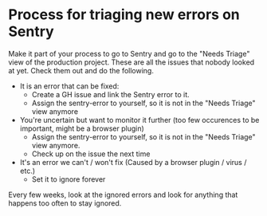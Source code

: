 Process for triaging new errors on Sentry
=========================================

Make it part of your process to go to Sentry and go to the "Needs Triage" view of the production project.
These are all the issues that nobody looked at yet. Check them out and do the following.

* It is an error that can be fixed:
  * Create a GH issue and link the Sentry error to it.
  * Assign the sentry-error to yourself, so it is not in the "Needs Triage" view anymore
* You're uncertain but want to monitor it further (too few occurences to be important, might be a browser plugin)
  * Assign the sentry-error to yourself, so it is not in the "Needs Triage" view anymore.
  * Check up on the issue the next time
* It's an error we can't / won't fix (Caused by a browser plugin / virus / etc.)
  * Set it to ignore forever


Every few weeks, look at the ignored errors and look for anything that happens too often to stay ignored.
